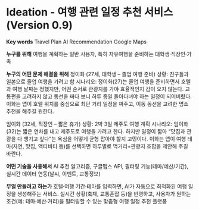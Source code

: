 # Ideation - 여행 관련 일정 추천 서비스(Version 0.9)

**Key words**
Travel Plan
AI Recommendation
Google Maps

**누구를 위해**
여행을 계획하는 일반 사용자, 특히 자유여행을 준비하는 대학생·직장인·가족

**누구의 어떤 문제 해결을 위해**
정이화 (27세, 대학생 – 졸업 여행 준비)
상황: 친구들과 일본으로 졸업 여행을 가려고 함
시나리오:
정이화(27)는 졸업 여행을 준비하면서 호텔과 여행 날짜는 정했지만, 어떤 순서로 관광지를 가야 효율적인지 감이 오지 않는다. 
교통편을 고려하지 않고 동선을 짜다 보니 하루 종일 돌아다녀야 하는 일정이 되어버렸다. 
이화는 앱이 호텔 위치를 중심으로 최단 거리 일정을 짜주고, 이동 동선을 고려한 명소 추천을 해주길 원한다.

임이화 (32세, 직장인 – 짧은 휴가)
상황: 2박 3일 제주도 여행 계획
시나리오:
임이화(32)는 짧은 연차를 내고 제주도로 여행을 가려고 한다. 
하지만 일정이 짧아 “맛집과 관광을 다 챙기고 싶다”는 욕심을 어떻게 균형 잡아야 할지 고민이다. 
이화는 앱이 여행 테마(자연, 맛집, 액티비티 등)를 선택하면 하루별로 먹거리+관광지 조합을 제안해 주길 바란다.

**어떤 기술을 사용해서**
AI 추천 알고리즘, 구글맵스 API, 필터링 기능(테마/예산/기간), 실시간 데이터 연동(날씨, 이벤트, 교통정보)

**무얼 만들려고 하는가**
호텔·여행 기간·테마를 입력하면, AI가 자동으로 최적화된 여행 일정을 생성해주는 서비스.
실시간 상황(축제, 교통혼잡 등)을 반영하고, 사용자가 원하는 조건(예: 테마·예산·거리)을 필터링할 수 있는 맞춤형 여행 일정 추천 플랫폼
